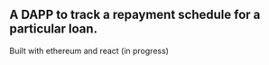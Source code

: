 ## A DAPP to track a repayment schedule for a particular loan.
Built with ethereum and react (in progress)
